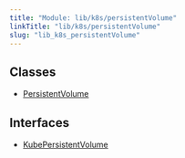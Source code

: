 ```yaml
---
title: "Module: lib/k8s/persistentVolume"
linkTitle: "lib/k8s/persistentVolume"
slug: "lib_k8s_persistentVolume"
---
```


## Classes

- [PersistentVolume](../classes/lib_k8s_persistentVolume.PersistentVolume.md)

## Interfaces

- [KubePersistentVolume](../interfaces/lib_k8s_persistentVolume.KubePersistentVolume.md)
